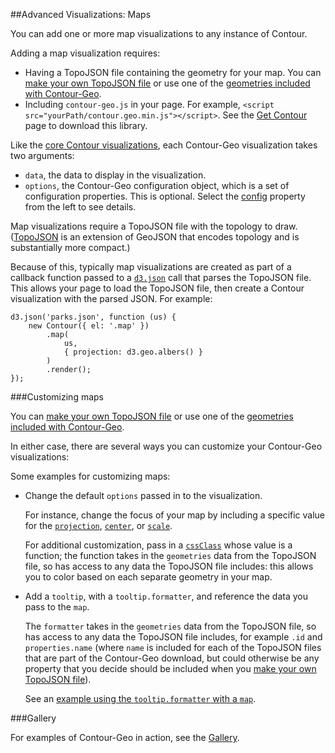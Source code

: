 
##Advanced Visualizations: Maps

You can add one or more map visualizations to any instance of Contour.

Adding a map visualization requires:

 * Having a TopoJSON file containing the geometry for your map. You can [make your own TopoJSON file](#topojson) or use one of the [geometries included with Contour-Geo](#geo-included).
 * Including `contour-geo.js` in your page. For example, `<script src="yourPath/contour.geo.min.js"></script>`. See the [Get Contour](get_contour.html) page to download this library.

Like the [core Contour visualizations](#visualizations), each Contour-Geo visualization takes two arguments:

* `data`, the data to display in the visualization.
* `options`, the Contour-Geo configuration object, which is a set of configuration properties. This is optional. Select the [config](#geo_config/config) property from the left to see details.

Map visualizations require a TopoJSON file with the topology to draw. ([TopoJSON](https://github.com/mbostock/topojson/wiki) is an extension of GeoJSON that encodes topology and is substantially more compact.)

Because of this, typically map visualizations are created as part of a callback function passed to a [`d3.json`](https://github.com/mbostock/d3/wiki/Requests#d3_json) call that parses the TopoJSON file. This allows your page to load the TopoJSON file, then create a Contour visualization with the parsed JSON. For example:

    d3.json('parks.json', function (us) {
    	new Contour({ el: '.map' })
    		.map(
    			us,
    			{ projection: d3.geo.albers() }
    		)
    		.render();
    });


###Customizing maps

You can [make your own TopoJSON file](#topojson) or use one of the [geometries included with Contour-Geo](#geo-included).

In either case, there are several ways you can customize your Contour-Geo visualizations: 

Some examples for customizing maps:

* Change the default `options` passed in to the visualization. 

	For instance, change the focus of your map by including a specific value for the [`projection`](#config.map.projection), [`center`](#config.map.center), or [`scale`](#config.map.scale). 

	For additional customization, pass in a [`cssClass`](#config.map.cssClass) whose value is a function; the function takes in the `geometries` data from the TopoJSON file, so has access to any data the TopoJSON file includes: this allows you to color based on each separate geometry in your map.

* Add a `tooltip`, with a `tooltip.formatter`, and reference the data you pass to the `map`.

	The `formatter` takes in the `geometries` data from the TopoJSON file, so has access to any data the TopoJSON file includes, for example `.id` and `properties.name` (where `name` is included for each of the TopoJSON files that are part of the Contour-Geo download, but could otherwise be any property that you decide should be included when you [make your own TopoJSON file](#topojson)).

	See an [example using the `tooltip.formatter` with a `map`](gallery.html#geo).


###Gallery

For examples of Contour-Geo in action, see the [Gallery](gallery.html#/geo).